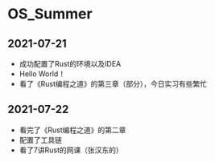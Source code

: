# OS_Summer

## 2021-07-21

* 成功配置了Rust的环境以及IDEA
* Hello World！
* 看了《Rust编程之道》的第三章（部分），今日实习有些繁忙

## 2021-07-22

* 看完了《Rust编程之道》的第二章
* 配置了工具链
* 看了7讲Rust的网课（张汉东的）
